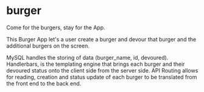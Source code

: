 # burger

Come for the burgers, stay for the App.

This Burger App let's a user create a burger and devour that burger and the additional burgers on the screen. 

MySQL handles the storing of data (burger_name, id, devoured).
Handlerbars, is the templating engine that brings each burger and their devoured status onto the client side from the server side.
API Routing allows for reading, creation and status update of each burger to be translated from the front end to the back end.
